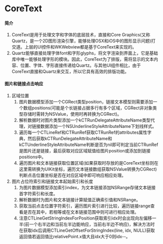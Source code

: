 # CoreText


#### 简介
1. CoreText是用于处理文字和字体的底层技术，直接和Core Graphics(又称Quartz，是一个2D图形渲染引擎，能够处理OSX和iOS中的图形显示问题)打交道。上层的UI控件和WKWebview都是基于CoreText来实现的。
2. Quartz能够直接处理字体font和字形glyphs，将文字渲染到界面上，它是基础库中唯一能够处理字形的模块。因此，CoreText为了排版，需将显示的文本内容、位置、字体、字形直接传递给Quartz。与其他UI组件相比，由于CoreText直接和Quartz来交互，所以它具有高效的排版功能。

#### 图片和链接点击响应
1. 区域位置
	1. 图片数据模型添加一个CGRect类型position，链接文本模型则需要添加一个数组positions(可能是个长链接占据多行有多个区域，CGRect非对象类型存储时需转为NSValue，使用时再转换为CGRect)。
	2. 解析数据时对图片类型添加一个kCTRunDelegateAttributeName类型代理，对链接数据添加一个NSUnderlineStyleAttributeName下划线样式。
	3. 遍历每一个CTLineRef和CTRunRef获取CTRunRef的attributes属性字典，然后获取kCTRunDelegateAttributeName和kCTUnderlineStyleAttributeName判断是否为nil即可判定当前CTRunRef是图片还是链接，最后获取对应区域赋值给图片position或添加到链接positions中。
	4. 遍历图片和文本链接获取位置区域(如果获取时存放的是CoreText坐标则在这里需转换为UIKit坐标，遍历文本链接数组获取NSValue转换为CGRect)判断点击位置坐标是否在对应区域中即可响应相应处理。
2. 图片占位符索引和链接文本起始索引和长度
	1. 为图片数据模型添加索引index，为文本链接添加NSRange存储文本链接首字符索引和长度。
	2. 解析数据时为图片和文本链接计算赋值正确索引值和NSRange。
	3. 获取当前点击位置字符索引，遍历图片索引进行比较，遍历链接range查看是否在其中，若相等或在文本链接范围中则可进行相应处理。
	4. 注意CTLineGetStringIndexForPosition获取索引idx时会出现向左偏移一半(前一个右半边和当前左半边能响应，当前右半边不响应)，解决方法时在获取idx后调用CTLineGetOffsetForStringIndex(line, idx, NULL)获取返回值若返回值比relativePoint.x值大且idx大于0则idx--。


